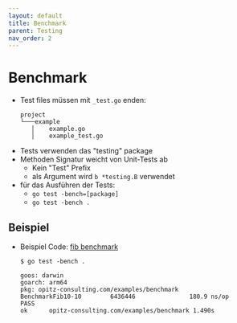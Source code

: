 ```yaml
---
layout: default
title: Benchmark
parent: Testing
nav_order: 2
---
```


# Benchmark

- Test files müssen mit `_test.go` enden:
    ```
    project
    └───example
       │    example.go
       │    example_test.go
    ```
- Tests verwenden das "testing" package
- Methoden Signatur weicht von Unit-Tests ab
    - Kein "Test" Prefix
    - als Argument wird `b *testing.B` verwendet
- für das Ausführen der Tests:
    - `go test -bench=[package]`
    - `go test -bench .`

## Beispiel
- Beispiel Code: [fib benchmark](../examples/benchmark/)
    ```
    $ go test -bench .

    goos: darwin
    goarch: arm64
    pkg: opitz-consulting.com/examples/benchmark
    BenchmarkFib10-10        6436446               180.9 ns/op
    PASS
    ok      opitz-consulting.com/examples/benchmark 1.490s
    ```